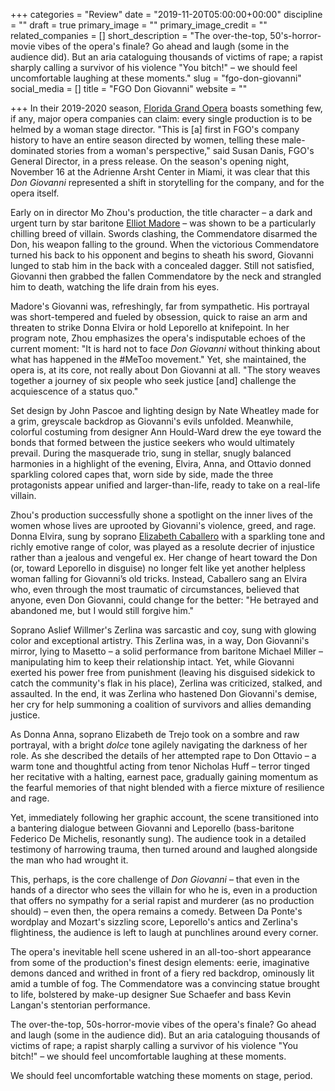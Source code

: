 +++
categories = "Review"
date = "2019-11-20T05:00:00+00:00"
discipline = ""
draft = true
primary_image = ""
primary_image_credit = ""
related_companies = []
short_description = "The over-the-top, 50's-horror-movie vibes of the opera's finale? Go ahead and laugh (some in the audience did). But an aria cataloguing thousands of victims of rape; a rapist sharply calling a survivor of his violence \"You bitch!\" – we should feel uncomfortable laughing at these moments."
slug = "fgo-don-giovanni"
social_media = []
title = "FGO Don Giovanni"
website = ""

+++
In their 2019-2020 season, [Florida Grand Opera](/scene/companies/florida-grand-opera/) boasts something few, if any, major opera companies can claim: every single production is to be helmed by a woman stage director. "This is \[a\] first in FGO's company history to have an entire season directed by women, telling these male-dominated stories from a woman's perspective," said Susan Danis, FGO's General Director, in a press release. On the season's opening night, November 16 at the Adrienne Arsht Center in Miami, it was clear that this _Don Giovanni_ represented a shift in storytelling for the company, and for the opera itself.

Early on in director Mo Zhou's production, the title character – a dark and urgent turn by star baritone [Elliot Madore](/scene/people/elliot-madore/) – was shown to be a particularly chilling breed of villain. Swords clashing, the Commendatore disarmed the Don, his weapon falling to the ground. When the victorious Commendatore turned his back to his opponent and begins to sheath his sword, Giovanni lunged to stab him in the back with a concealed dagger. Still not satisfied, Giovanni then grabbed the fallen Commendatore by the neck and strangled him to death, watching the life drain from his eyes.

Madore's Giovanni was, refreshingly, far from sympathetic. His portrayal was short-tempered and fueled by obsession, quick to raise an arm and threaten to strike Donna Elvira or hold Leporello at knifepoint. In her program note, Zhou emphasizes the opera's indisputable echoes of the current moment: "It is hard not to face _Don Giovanni_ without thinking about what has happened in the #MeToo movement." Yet, she maintained, the opera is, at its core, not really about Don Giovanni at all. "The story weaves together a journey of six people who seek justice \[and\] challenge the acquiescence of a status quo."

Set design by John Pascoe and lighting design by Nate Wheatley made for a grim, greyscale backdrop as Giovanni's evils unfolded. Meanwhile, colorful costuming from designer Ann Hould-Ward drew the eye toward the bonds that formed between the justice seekers who would ultimately prevail. During the masquerade trio, sung in stellar, snugly balanced harmonies in a highlight of the evening, Elvira, Anna, and Ottavio donned sparkling colored capes that, worn side by side, made the three protagonists appear unified and larger-than-life, ready to take on a real-life villain.

Zhou's production successfully shone a spotlight on the inner lives of the women whose lives are uprooted by Giovanni's violence, greed, and rage. Donna Elvira, sung by soprano [Elizabeth Caballero](/scene/people/elizabeth-caballero/) with a sparkling tone and richly emotive range of color, was played as a resolute decrier of injustice rather than a jealous and vengeful ex. Her change of heart toward the Don (or, toward Leporello in disguise) no longer felt like yet another helpless woman falling for Giovanni’s old tricks. Instead, Caballero sang an Elvira who, even through the most traumatic of circumstances, believed that anyone, even Don Giovanni, could change for the better: "He betrayed and abandoned me, but I would still forgive him."

Soprano Aslief Willmer's Zerlina was sarcastic and coy, sung with glowing color and exceptional artistry. This Zerlina was, in a way, Don Giovanni's mirror, lying to Masetto – a solid performance from baritone Michael Miller – manipulating him to keep their relationship intact. Yet, while Giovanni exerted his power free from punishment (leaving his disguised sidekick to catch the community's flak in his place), Zerlina was criticized, stalked, and assaulted. In the end, it was Zerlina who hastened Don Giovanni's demise, her cry for help summoning a coalition of survivors and allies demanding justice.

As Donna Anna, soprano Elizabeth de Trejo took on a sombre and raw portrayal, with a bright _dolce_ tone agilely navigating the darkness of her role. As she described the details of her attempted rape to Don Ottavio – a warm tone and thoughtful acting from tenor Nicholas Huff – terror tinged her recitative with a halting, earnest pace, gradually gaining momentum as the fearful memories of that night blended with a fierce mixture of resilience and rage.

Yet, immediately following her graphic account, the scene transitioned into a bantering dialogue between Giovanni and Leporello (bass-baritone Federico De Michelis, resonantly sung). The audience took in a detailed testimony of harrowing trauma, then turned around and laughed alongside the man who had wrought it.

This, perhaps, is the core challenge of _Don Giovanni_ – that even in the hands of a director who sees the villain for who he is, even in a production that offers no sympathy for a serial rapist and murderer (as no production should) – even then, the opera remains a comedy. Between Da Ponte's wordplay and Mozart's sizzling score, Leporello's antics and Zerlina's flightiness, the audience is left to laugh at punchlines around every corner.

The opera's inevitable hell scene ushered in an all-too-short appearance from some of the production's finest design elements: eerie, imaginative demons danced and writhed in front of a fiery red backdrop, ominously lit amid a tumble of fog. The Commendatore was a convincing statue brought to life, bolstered by make-up designer Sue Schaefer and bass Kevin Langan's stentorian performance.

The over-the-top, 50s-horror-movie vibes of the opera's finale? Go ahead and laugh (some in the audience did). But an aria cataloguing thousands of victims of rape; a rapist sharply calling a survivor of his violence "You bitch!" – we should feel uncomfortable laughing at these moments.

We should feel uncomfortable watching these moments on stage, period.